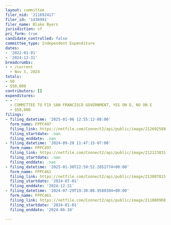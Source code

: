 ```yaml
---
layout: committee
filer_nid: '211692417'
filer_id: '1436991'
filer_name: Blake Byers
jurisdiction: sf
pri_form: true
candidate_controlled: false
committee_type: Independent Expenditure
dates:
- '2022-01-01'
- '2024-12-31'
breadcrumbs:
- - /current
  - Nov 5, 2024
totals:
- $0
- $50,000
contributors: []
expenditures:
- - ''
  - COMMITTEE TO FIX SAN FRANCISCO GOVERNMENT, YES ON D, NO ON E
  - $50,000
filings:
- filing_datetime: '2025-01-06 12:55:12-08:00'
  form_name: FPPC497
  filing_link: https://netfile.com/Connect2/api/public/image/212692588
  filing_startdate: .nan
  filing_enddate: .nan
- filing_datetime: '2024-09-20 11:47:15-07:00'
  form_name: FPPC497
  filing_link: https://netfile.com/Connect2/api/public/image/212123831
  filing_startdate: .nan
  filing_enddate: .nan
- filing_datetime: '2025-01-30T22:59:52.2852774+00:00'
  form_name: FPPC461
  filing_link: https://netfile.com/Connect2/api/public/image/213007815
  filing_startdate: '2024-07-01'
  filing_enddate: '2024-12-31'
- filing_datetime: '2024-07-29T19:30:08.9580304+00:00'
  form_name: FPPC461
  filing_link: https://netfile.com/Connect2/api/public/image/211800908
  filing_startdate: '2024-01-01'
  filing_enddate: '2024-06-30'

---
```

